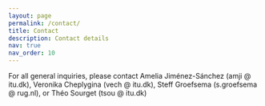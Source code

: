 ```yaml
---
layout: page
permalink: /contact/
title: Contact
description: Contact details
nav: true
nav_order: 10
---
```


For all general inquiries, please contact Amelia Jiménez-Sánchez (amji @ itu.dk), Veronika Cheplygina (vech @ itu.dk), Steff Groefsema (s.groefsema @ rug.nl), or Théo Sourget (tsou @ itu.dk)
